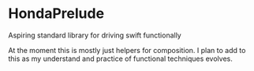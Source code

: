 # HondaPrelude
Aspiring standard library for driving swift functionally 

At the moment this is mostly just helpers for composition.  I plan to add to this as my understand and practice of functional techniques evolves.